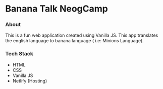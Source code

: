 # Banana Talk NeogCamp

### About

This is a fun web application created using Vanilla JS. This app translates the english language to banana language ( i.e: Minions Language).

### Tech Stack
* HTML
* CSS
* Vanilla JS
* Netlify (Hosting)
